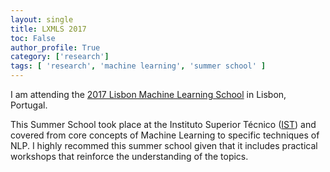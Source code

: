 ```yaml
---
layout: single
title: LXMLS 2017
toc: False
author_profile: True
category: ['research']
tags: [ 'research', 'machine learning', 'summer school' ]
---
```


I am attending the [2017 Lisbon Machine Learning School](http://lxmls.it.pt/2017/) in Lisbon, Portugal.

This Summer School took place at the  Instituto Superior Técnico ([IST](http://www.ist.utl.pt/)) and covered from core concepts of Machine Learning to specific techniques of NLP. I highly recommed this summer school given that it includes practical workshops that reinforce the understanding of the topics.